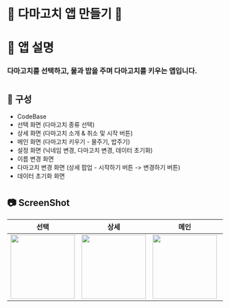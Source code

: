# 🌱 다마고치 앱 만들기 🌱
#
# 📌 앱 설명
### 다마고치를 선택하고, 물과 밥을 주며 다마고치를 키우는 앱입니다.
#
## 📌 구성
- CodeBase
- 선택 화면 (다마고치 종류 선택)
- 상세 화면 (다마고치 소개 & 취소 및 시작 버튼)
- 메인 화면 (다마고치 키우기 - 물주기, 밥주기)
- 설정 화면 (닉네임 변경, 다마고치 변경, 데이터 초기화)
- 이름 변경 화면
- 다마고치 변경 화면 (상세 팝업 - 시작하기 버튼 -> 변경하기 버튼)
- 데이터 초기화 화면
#
## 📷 ScreenShot
|선택|상세|메인|현재 구현 현황 영상|
|:-:|:-:|:-:|:-:|
|<img src="https://github.com/yeggrrr/YegrTamagotchiApp/assets/161591832/0ebe427a-f929-4369-9892-e6e4fd0cd507" width="150"/>|<img src="https://github.com/yeggrrr/YegrTamagotchiApp/assets/161591832/a0d67ca8-568b-4f06-bf36-04d9e1905091" width="150"/>|<img src="https://github.com/yeggrrr/YegrTamagotchiApp/assets/161591832/6ff4d322-8b0c-4f6f-9fd3-111229967aaf" width="150"/>|<img src="https://github.com/yeggrrr/YegrTamagotchiApp/assets/161591832/3e2ca68a-6154-42c1-8f07-23bee47dc93e" width="150"/>|
